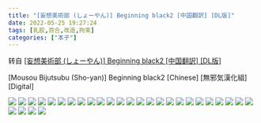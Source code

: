 ```yaml
---
title: "[妄想美術部 (しょーやん)] Beginning black2 [中国翻訳] [DL版]"
date: 2022-05-25 19:27:24
tags: [乳胶,百合,改造,拘束]
categories: ["本子"]
---
```


转自 [[妄想美術部 (しょーやん)] Beginning black2 [中国翻訳] [DL版]](https://nhentai.com/fr/comic/mousou-bijutsubu-sho-yan-beginning-black2-chinese-digital)

\[Mousou Bijutsubu (Sho-yan)\] Beginning black2 \[Chinese\] \[無邪気漢化組\] \[Digital\]

![](1.jpg)
![](2.jpg)
![](3.jpg)
![](4.jpg)
![](5.jpg)
![](6.jpg)
![](7.jpg)
![](8.jpg)
![](9.jpg)
![](10.jpg)
![](11.jpg)
![](12.jpg)
![](13.jpg)
![](14.jpg)
![](15.jpg)
![](16.jpg)
![](17.jpg)
![](18.jpg)
![](19.jpg)
![](20.jpg)
![](21.jpg)
![](22.jpg)
![](23.jpg)
![](24.jpg)
![](25.jpg)
![](26.jpg)
![](27.jpg)
![](28.jpg)
![](29.jpg)